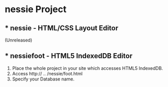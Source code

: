 # nessie Project

## * nessie - HTML/CSS Layout Editor

  (Unreleased)

## * nessiefoot - HTML5 IndexedDB Editor

<New BSD License>

1. Place the whole project in your site which accesses HTML5 IndexedDB.
2. Access http:// .. /nessie/foot.html
3. Specify your Database name.

